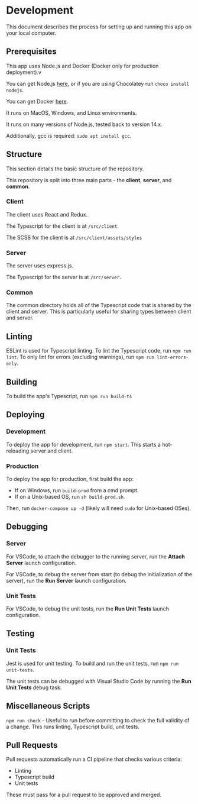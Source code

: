 # Development

This document describes the process for setting up and running this app on your local computer.

## Prerequisites

This app uses Node.js and Docker (Docker only for production deployment).v

You can get Node.js [here](https://nodejs.org/en/), or if you are using Chocolatey run `choco install nodejs`.

You can get Docker [here](https://docs.docker.com/get-docker/).

It runs on MacOS, Windows, and Linux environments.

It runs on many versions of Node.js, tested back to version 14.x.

Additionally, gcc is required: `sudo apt install gcc`.

## Structure

This section details the basic structure of the repository.

This repository is split into three main parts - the **client**, **server**, and **common**.

### Client

The client uses React and Redux.

The Typescript for the client is at `/src/client`.

The SCSS for the client is at `/src/client/assets/styles`

### Server

The server uses express.js.

The Typescript for the server is at `/src/server`.

### Common

The common directory holds all of the Typescript code that is shared by the client and server. This is particularly useful for sharing types between client and server.

## Linting

ESLint is used for Typescript linting. To lint the Typescript code, run `npm run lint`. To only lint for errors (excluding warnings), run `npm run lint-errors-only`.

## Building

To build the app's Typescript, run `npm run build-ts`

## Deploying

### Development

To deploy the app for development, run `npm start`. This starts a hot-reloading server and client.

### Production

To deploy the app for production, first build the app:
  * If on Windows, run `build-prod` from a cmd prompt.
  * If on a Unix-based OS, run `sh build-prod.sh`.

Then, run `docker-compose up -d` (likely will need `sudo` for Unix-based OSes).

## Debugging

### Server

For VSCode, to attach the debugger to the running server, run the **Attach Server** launch configuration.

For VSCode, to debug the server from start (to debug the initialization of the server), run the **Run Server** launch configuration.

### Unit Tests

For VSCode, to debug the unit tests, run the **Run Unit Tests** launch configuration.

## Testing

### Unit Tests

Jest is used for unit testing. To build and run the unit tests, run `npm run unit-tests`.

The unit tests can be debugged with Visual Studio Code by running the **Run Unit Tests** debug task.

## Miscellaneous Scripts

`npm run check` - Useful to run before committing to check the full validity of a change. This runs linting, Typescript build, unit tests.

## Pull Requests

Pull requests automatically run a CI pipeline that checks various criteria:

* Linting
* Typescript build
* Unit tests

These must pass for a pull request to be approved and merged.
